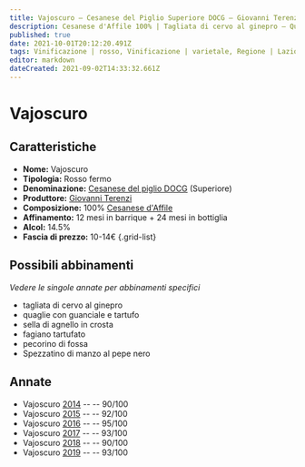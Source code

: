 ```yaml
---
title: Vajoscuro – Cesanese del Piglio Superiore DOCG – Giovanni Terenzi – Lazio (IT) – 10-14€ – 4★-5★
description: Cesanese d'Affile 100% | Tagliata di cervo al ginepro – Quaglie con guanciale e tartufo – Sella di agnello in crosta – Fagiano tartufato – Pecorino di fossa – Spezzatino di manzo
published: true
date: 2021-10-01T20:12:20.491Z
tags: Vinificazione | rosso, Vinificazione | varietale, Regione | Lazio (IT), Vinificazione | fermo, Valutazioni | 5 stelle, pecorino di fossa, cesanese d'affile, tagliata di cervo al ginepro, quaglie con guanciale e tartufo, Alimento | agnello, Alimento-dettagli | sella, Aromatizzazione | in crosta, fagiano tartufato, Spezzatino di manzo, Prezzi | 10-14€
editor: markdown
dateCreated: 2021-09-02T14:33:32.661Z
---
```


# Vajoscuro

## Caratteristiche
- **Nome:** Vajoscuro
- **Tipologia:** Rosso fermo
- **Denominazione:** [Cesanese del piglio DOCG](/denominazioni/Italia/Lazio/DOCG/Cesanese-del-piglio) (Superiore)
- **Produttore:** [Giovanni Terenzi](/produttori/Italia/Lazio/Giovanni-Terenzi) 
- **Composizione:** 100% [Cesanese d'Affile](/vitigni/Italia/bacca-nera/cesanese-d-affile)
- **Affinamento:** 12 mesi in barrique + 24 mesi in bottiglia
- **Alcol:** 14.5%
- **Fascia di prezzo:** 10-14€
{.grid-list}



## Possibili abbinamenti
*Vedere le singole annate per abbinamenti specifici*

- tagliata di cervo al ginepro
- quaglie con guanciale e tartufo
- sella di agnello in crosta 
- fagiano tartufato
- pecorino di fossa
- Spezzatino di manzo al pepe nero

## Annate
- Vajoscuro [2014](/vini/Italia/Lazio/Giovanni-Terenzi/Vajoscuro/2014) -- <span class="star-4"></span> -- 90/100
- Vajoscuro [2015](/vini/Italia/Lazio/Giovanni-Terenzi/Vajoscuro/2015) -- <span class="star-5"></span> -- 92/100
- Vajoscuro [2016](/vini/Italia/Lazio/Giovanni-Terenzi/Vajoscuro/2016) -- <span class="star-5"></span> -- 95/100
- Vajoscuro [2017](/vini/Italia/Lazio/Giovanni-Terenzi/Vajoscuro/2017) -- <span class="star-5"></span> -- 93/100
- Vajoscuro [2018](/vini/Italia/Lazio/Giovanni-Terenzi/Vajoscuro/2018) -- <span class="star-4"></span> -- 90/100
- Vajoscuro [2019](/vini/Italia/Lazio/Giovanni-Terenzi/Vajoscuro/2019) -- <span class="star-5"></span> -- 93/100

